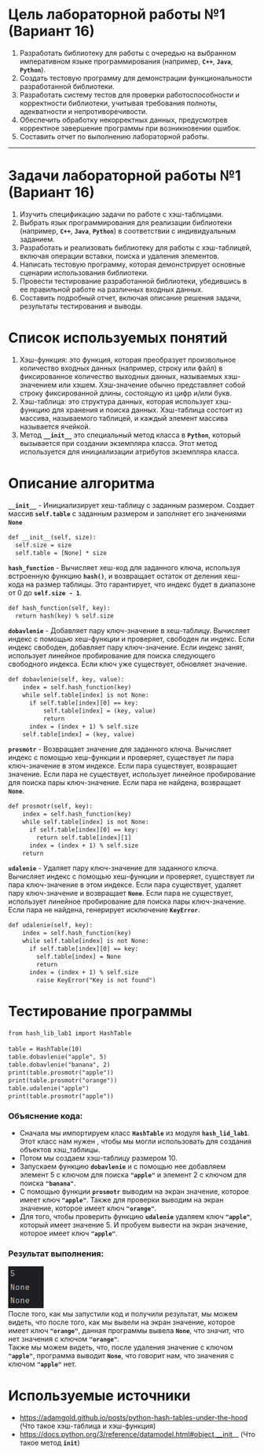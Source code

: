 <a id="anchor"></a>
# Цель лабораторной работы №1 (Вариант 16) 

1. Разработать библиотеку для работы с очередью  на выбранном императивном языке программирования (например, __`C++`__, __`Java`__, __`Python`__).
2. Создать тестовую программу для демонстрации функциональности разработанной библиотеки.
3. Разработать систему тестов для проверки работоспособности и корректности библиотеки, учитывая требования полноты, адекватности и непротиворечивости.
4. Обеспечить обработку некорректных данных, предусмотрев корректное завершение программы при возникновении ошибок.
5. Составить отчет по выполнению лабораторной работы.
___
# Задачи лабораторной работы №1 (Вариант 16) 

1. Изучить спецификацию задачи по работе с хэш-таблицами.
2. Выбрать язык программирования для реализации библиотеки (например, __`C++`__, __`Java`__, __`Python`__) в соответствии с индивидуальным заданием.
3. Разработать и реализовать библиотеку для работы с хэш-таблицей, включая операции вставки, поиска и удаления элементов.
4. Написать тестовую программу, которая демонстрирует основные сценарии использования библиотеки.
5. Провести тестирование разработанной библиотеки, убедившись в ее правильной работе на различных входных данных.
6. Составить подробный отчет, включая описание решения задачи, результаты тестирования и выводы.

# Список используемых понятий
1. Хэш-функция: это функция, которая преобразует произвольное количество входных данных (например, строку или файл) в фиксированное количество выходных данных, называемых хэш-значением или хэшем. Хэш-значение обычно представляет собой строку фиксированной длины, состоящую из цифр и/или букв.
2. Хэш-таблица: это структура данных, которая использует хэш-функцию для хранения и поиска данных. Хэш-таблица состоит из массива, называемого таблицей, и каждый элемент массива называется ячейкой.
3. Метод __`__init__`__ это специальный метод класса в __`Python`__, который вызывается при создании экземпляра класса. Этот метод используется для инициализации атрибутов экземпляра класса.

# Описание алгоритма

__`__init__`__  - Инициализирует хеш-таблицу с заданным размером. Создает массив __`self.table`__ с заданным размером и заполняет его значениями __`None`__
```
def __init__(self, size):
  self.size = size
  self.table = [None] * size
```
__`hash_function`__ - Вычисляет хеш-код для заданного ключа, используя встроенную функцию __`hash()`__, и возвращает остаток от деления хеш-кода на размер таблицы. Это гарантирует, что индекс будет в диапазоне от 0 до __`self.size - 1`__.
```
def hash_function(self, key):
  return hash(key) % self.size
```
__`dobavlenie`__ - Добавляет пару ключ-значение в хеш-таблицу. Вычисляет индекс с помощью хеш-функции и проверяет, свободен ли индекс. Если индекс свободен, добавляет пару ключ-значение. Если индекс занят, использует линейное пробирование для поиска следующего свободного индекса. Если ключ уже существует, обновляет значение. 
```
def dobavlenie(self, key, value):
    index = self.hash_function(key)
    while self.table[index] is not None:
      if self.table[index][0] == key:
          self.table[index] = (key, value)
          return
      index = (index + 1) % self.size
    self.table[index] = (key, value)
```
__`prosmotr`__ - Возвращает значение для заданного ключа. Вычисляет индекс с помощью хеш-функции и проверяет, существует ли пара ключ-значение в этом индексе. Если пара существует, возвращает значение. Если пара не существует, использует линейное пробирование для поиска пары ключ-значение. Если пара не найдена, возвращает __`None`__.
```
def prosmotr(self, key):
    index = self.hash_function(key)
    while self.table[index] is not None:
      if self.table[index][0] == key:
        return self.table[index][1]
      index = (index + 1) % self.size
    return
```
__`udalenie`__ - Удаляет пару ключ-значение для заданного ключа. Вычисляет индекс с помощью хеш-функции и проверяет, существует ли пара ключ-значение в этом индексе. Если пара существует, удаляет пару ключ-значение и возвращает __`None`__. Если пара не существует, использует линейное пробирование для поиска пары ключ-значение. Если пара не найдена, генерирует исключение __`KeyError`__.
```
def udalenie(self, key):
    index = self.hash_function(key)
    while self.table[index] is not None:
      if self.table[index][0] == key:
        self.table[index] = None
        return
      index = (index + 1) % self.size
        raise KeyError("Key is not found")
```
# Тестирование программы
```
from hash_lib_lab1 import HashTable

table = HashTable(10)
table.dobavlenie("apple", 5)
table.dobavlenie("banana", 2)
print(table.prosmotr("apple"))  
print(table.prosmotr("orange")) 
table.udalenie("apple")
print(table.prosmotr("apple"))  
```
### Объяснение кода:
- Сначала мы импортируем класс __`HashTable`__ из модуля __`hash_lid_lab1`__. Этот класс нам нужен , чтобы мы могли использовать для создания объектов хэш_таблицы. 
- Потом мы создаем хэш-таблицу размером 10. 
- Запускаем функцию __`dobavlenie`__  и с помощью нее добавляем элемент 5 с ключом для поиска __`"apple"`__ и элемент 2 с ключом для поиска __`"banana"`__.
- С помощью функции __`prosmotr`__ выводим на экран значение, которое имеет ключ __`"apple"`__. Также для проверки выводим на экран значение, которое имеет ключ __`"orange"`__.
- Для того, чтобы проверить функцию __`udalenie`__ удаляем ключ __`"apple"`__, который имеет значение 5. И пробуем вывести на экран значение, которое имеет ключ __`"apple"`__.

### Результат выполнения:
![image](лаб12.png)
<br> После того, как мы запустили код и получили результат, мы можем видеть, что после того, как мы вывели на экран значение, которое имеет ключ __`"orange"`__, данная программы вывела __`None`__, что значит, что нет значения с ключом __`"orange"`__. 
<br> Также мы можем видеть, что, после удаления значение с ключом __`"apple"`__, программа выводит __`None`__, что говорит нам, что значения с ключом __`"apple"`__ нет.
# Используемые источники
- https://adamgold.github.io/posts/python-hash-tables-under-the-hood (Что такое хэш-таблица и хэш-функция)
- https://docs.python.org/3/reference/datamodel.html#object.__init__ (Что такое метод __`init`__)

